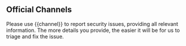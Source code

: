 ## Official Channels 

Please use {{channel}} to report security issues, providing all relevant information. The more details you provide, the easier it will be for us to triage and fix the issue.
